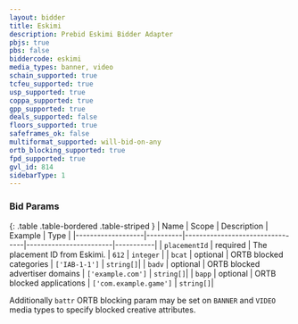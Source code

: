 ```yaml
---
layout: bidder
title: Eskimi
description: Prebid Eskimi Bidder Adapter
pbjs: true
pbs: false
biddercode: eskimi
media_types: banner, video
schain_supported: true
tcfeu_supported: true
usp_supported: true
coppa_supported: true
gpp_supported: true
deals_supported: false
floors_supported: true
safeframes_ok: false
multiformat_supported: will-bid-on-any
ortb_blocking_supported: true
fpd_supported: true
gvl_id: 814
sidebarType: 1
---
```


### Bid Params

{: .table .table-bordered .table-striped }
| Name              | Scope    | Description                     | Example                | Type      |
|-------------------|----------|---------------------------------|------------------------|-----------|
| `placementId`     | required | The placement ID from Eskimi.   | `612`                  | `integer` |
| `bcat`            | optional | ORTB blocked categories         | `['IAB-1-1']`          | `string[]`|
| `badv`            | optional | ORTB blocked advertiser domains | `['example.com']`      | `string[]`|
| `bapp`            | optional | ORTB blocked applications       | `['com.example.game']` | `string[]`|

Additionally `battr` ORTB blocking param may be set on `BANNER` and `VIDEO` media types to specify blocked creative
attributes.
